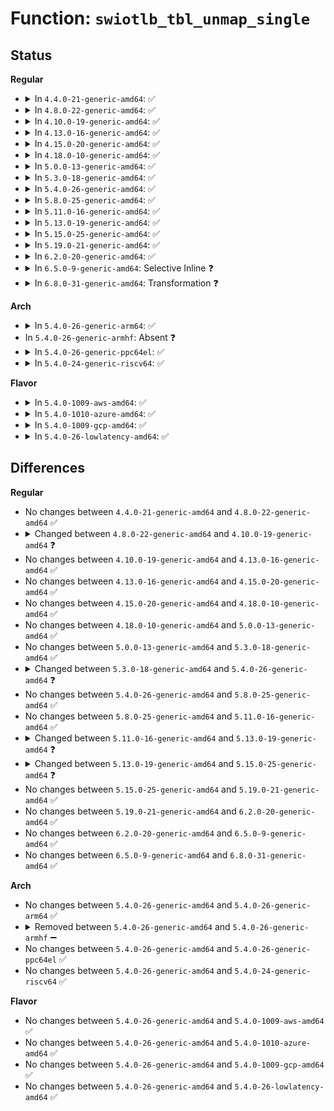 # Function: <code>swiotlb_tbl_unmap_single</code>

## Status
<b>Regular</b>
<ul>
<li>
<details>
<summary>In <code>4.4.0-21-generic-amd64</code>: ✅</summary>

```c
void swiotlb_tbl_unmap_single(struct device * hwdev, phys_addr_t tlb_addr, size_t size, enum dma_data_direction dir)
```

```json
{
  "name": "swiotlb_tbl_unmap_single",
  "collision_type": "Unique Global",
  "inline_type": "No",
  "funcs": [
    {
      "addr": 18446744071583113664,
      "name": "swiotlb_tbl_unmap_single",
      "external": true,
      "loc": "lib/swiotlb.c:552",
      "file": "lib/swiotlb.c",
      "inline": "seen, unknown",
      "caller_inline": [],
      "caller_func": [
        "lib/swiotlb.c:swiotlb_free_coherent",
        "lib/swiotlb.c:swiotlb_alloc_coherent",
        "lib/swiotlb.c:swiotlb_map_page",
        "drivers/xen/swiotlb-xen.c:xen_swiotlb_map_page"
      ]
    }
  ],
  "symbols": [
    {
      "addr": 18446744071583113664,
      "name": "swiotlb_tbl_unmap_single",
      "section": ".text",
      "bind": "STB_GLOBAL",
      "size": 272
    }
  ]
}
```
</details>
</li>
<li>
<details>
<summary>In <code>4.8.0-22-generic-amd64</code>: ✅</summary>

```c
void swiotlb_tbl_unmap_single(struct device * hwdev, phys_addr_t tlb_addr, size_t size, enum dma_data_direction dir)
```

```json
{
  "name": "swiotlb_tbl_unmap_single",
  "collision_type": "Unique Global",
  "inline_type": "No",
  "funcs": [
    {
      "addr": 18446744071583407856,
      "name": "swiotlb_tbl_unmap_single",
      "external": true,
      "loc": "lib/swiotlb.c:552",
      "file": "lib/swiotlb.c",
      "inline": "seen, unknown",
      "caller_inline": [],
      "caller_func": [
        "lib/swiotlb.c:swiotlb_map_page",
        "lib/swiotlb.c:swiotlb_free_coherent",
        "lib/swiotlb.c:swiotlb_alloc_coherent",
        "drivers/xen/swiotlb-xen.c:xen_swiotlb_map_page"
      ]
    }
  ],
  "symbols": [
    {
      "addr": 18446744071583407856,
      "name": "swiotlb_tbl_unmap_single",
      "section": ".text",
      "bind": "STB_GLOBAL",
      "size": 273
    }
  ]
}
```
</details>
</li>
<li>
<details>
<summary>In <code>4.10.0-19-generic-amd64</code>: ✅</summary>

```c
void swiotlb_tbl_unmap_single(struct device * hwdev, phys_addr_t tlb_addr, size_t size, enum dma_data_direction dir, long unsigned int attrs)
```

```json
{
  "name": "swiotlb_tbl_unmap_single",
  "collision_type": "Unique Global",
  "inline_type": "No",
  "funcs": [
    {
      "addr": 18446744071583533264,
      "name": "swiotlb_tbl_unmap_single",
      "external": true,
      "loc": "lib/swiotlb.c:592",
      "file": "lib/swiotlb.c",
      "inline": "seen, unknown",
      "caller_inline": [],
      "caller_func": [
        "lib/swiotlb.c:swiotlb_map_page",
        "lib/swiotlb.c:swiotlb_free_coherent",
        "lib/swiotlb.c:swiotlb_alloc_coherent",
        "drivers/xen/swiotlb-xen.c:xen_swiotlb_map_page"
      ]
    }
  ],
  "symbols": [
    {
      "addr": 18446744071583533264,
      "name": "swiotlb_tbl_unmap_single",
      "section": ".text",
      "bind": "STB_GLOBAL",
      "size": 284
    }
  ]
}
```
</details>
</li>
<li>
<details>
<summary>In <code>4.13.0-16-generic-amd64</code>: ✅</summary>

```c
void swiotlb_tbl_unmap_single(struct device * hwdev, phys_addr_t tlb_addr, size_t size, enum dma_data_direction dir, long unsigned int attrs)
```

```json
{
  "name": "swiotlb_tbl_unmap_single",
  "collision_type": "Unique Global",
  "inline_type": "No",
  "funcs": [
    {
      "addr": 18446744071583570160,
      "name": "swiotlb_tbl_unmap_single",
      "external": true,
      "loc": "lib/swiotlb.c:592",
      "file": "lib/swiotlb.c",
      "inline": "seen, unknown",
      "caller_inline": [],
      "caller_func": [
        "lib/swiotlb.c:swiotlb_unmap_page",
        "lib/swiotlb.c:swiotlb_map_page",
        "lib/swiotlb.c:swiotlb_free_coherent",
        "lib/swiotlb.c:swiotlb_alloc_coherent",
        "drivers/xen/swiotlb-xen.c:xen_swiotlb_map_page"
      ]
    }
  ],
  "symbols": [
    {
      "addr": 18446744071583570160,
      "name": "swiotlb_tbl_unmap_single",
      "section": ".text",
      "bind": "STB_GLOBAL",
      "size": 275
    }
  ]
}
```
</details>
</li>
<li>
<details>
<summary>In <code>4.15.0-20-generic-amd64</code>: ✅</summary>

```c
void swiotlb_tbl_unmap_single(struct device * hwdev, phys_addr_t tlb_addr, size_t size, enum dma_data_direction dir, long unsigned int attrs)
```

```json
{
  "name": "swiotlb_tbl_unmap_single",
  "collision_type": "Unique Global",
  "inline_type": "No",
  "funcs": [
    {
      "addr": 18446744071583815488,
      "name": "swiotlb_tbl_unmap_single",
      "external": true,
      "loc": "lib/swiotlb.c:634",
      "file": "lib/swiotlb.c",
      "inline": "seen, unknown",
      "caller_inline": [],
      "caller_func": [
        "lib/swiotlb.c:swiotlb_map_page",
        "lib/swiotlb.c:swiotlb_free_coherent",
        "lib/swiotlb.c:swiotlb_alloc_coherent",
        "lib/swiotlb.c:swiotlb_alloc_coherent",
        "drivers/xen/swiotlb-xen.c:xen_swiotlb_map_page"
      ]
    }
  ],
  "symbols": [
    {
      "addr": 18446744071583815488,
      "name": "swiotlb_tbl_unmap_single",
      "section": ".text",
      "bind": "STB_GLOBAL",
      "size": 275
    }
  ]
}
```
</details>
</li>
<li>
<details>
<summary>In <code>4.18.0-10-generic-amd64</code>: ✅</summary>

```c
void swiotlb_tbl_unmap_single(struct device * hwdev, phys_addr_t tlb_addr, size_t size, enum dma_data_direction dir, long unsigned int attrs)
```

```json
{
  "name": "swiotlb_tbl_unmap_single",
  "collision_type": "Unique Global",
  "inline_type": "No",
  "funcs": [
    {
      "addr": 18446744071579950816,
      "name": "swiotlb_tbl_unmap_single",
      "external": true,
      "loc": "kernel/dma/swiotlb.c:618",
      "file": "kernel/dma/swiotlb.c",
      "inline": "seen, unknown",
      "caller_inline": [],
      "caller_func": [
        "kernel/dma/swiotlb.c:swiotlb_free",
        "kernel/dma/swiotlb.c:swiotlb_alloc",
        "kernel/dma/swiotlb.c:swiotlb_map_page",
        "drivers/xen/swiotlb-xen.c:xen_swiotlb_map_page"
      ]
    }
  ],
  "symbols": [
    {
      "addr": 18446744071579950816,
      "name": "swiotlb_tbl_unmap_single",
      "section": ".text",
      "bind": "STB_GLOBAL",
      "size": 305
    }
  ]
}
```
</details>
</li>
<li>
<details>
<summary>In <code>5.0.0-13-generic-amd64</code>: ✅</summary>

```c
void swiotlb_tbl_unmap_single(struct device * hwdev, phys_addr_t tlb_addr, size_t size, enum dma_data_direction dir, long unsigned int attrs)
```

```json
{
  "name": "swiotlb_tbl_unmap_single",
  "collision_type": "Unique Global",
  "inline_type": "No",
  "funcs": [
    {
      "addr": 18446744071579998624,
      "name": "swiotlb_tbl_unmap_single",
      "external": true,
      "loc": "kernel/dma/swiotlb.c:546",
      "file": "kernel/dma/swiotlb.c",
      "inline": "seen, unknown",
      "caller_inline": [],
      "caller_func": [
        "kernel/dma/direct.c:dma_direct_unmap_page",
        "kernel/dma/swiotlb.c:swiotlb_map",
        "drivers/xen/swiotlb-xen.c:xen_swiotlb_map_page"
      ]
    }
  ],
  "symbols": [
    {
      "addr": 18446744071579998624,
      "name": "swiotlb_tbl_unmap_single",
      "section": ".text",
      "bind": "STB_GLOBAL",
      "size": 305
    }
  ]
}
```
</details>
</li>
<li>
<details>
<summary>In <code>5.3.0-18-generic-amd64</code>: ✅</summary>

```c
void swiotlb_tbl_unmap_single(struct device * hwdev, phys_addr_t tlb_addr, size_t size, enum dma_data_direction dir, long unsigned int attrs)
```

```json
{
  "name": "swiotlb_tbl_unmap_single",
  "collision_type": "Unique Global",
  "inline_type": "No",
  "funcs": [
    {
      "addr": 18446744071580042224,
      "name": "swiotlb_tbl_unmap_single",
      "external": true,
      "loc": "kernel/dma/swiotlb.c:573",
      "file": "kernel/dma/swiotlb.c",
      "inline": "seen, unknown",
      "caller_inline": [],
      "caller_func": [
        "kernel/dma/direct.c:dma_direct_unmap_page",
        "kernel/dma/swiotlb.c:swiotlb_map",
        "drivers/xen/swiotlb-xen.c:xen_swiotlb_map_page"
      ]
    }
  ],
  "symbols": [
    {
      "addr": 18446744071580042224,
      "name": "swiotlb_tbl_unmap_single",
      "section": ".text",
      "bind": "STB_GLOBAL",
      "size": 282
    }
  ]
}
```
</details>
</li>
<li>
<details>
<summary>In <code>5.4.0-26-generic-amd64</code>: ✅</summary>

```c
void swiotlb_tbl_unmap_single(struct device * hwdev, phys_addr_t tlb_addr, size_t mapping_size, size_t alloc_size, enum dma_data_direction dir, long unsigned int attrs)
```

```json
{
  "name": "swiotlb_tbl_unmap_single",
  "collision_type": "Unique Global",
  "inline_type": "No",
  "funcs": [
    {
      "addr": 18446744071580091248,
      "name": "swiotlb_tbl_unmap_single",
      "external": true,
      "loc": "kernel/dma/swiotlb.c:580",
      "file": "kernel/dma/swiotlb.c",
      "inline": "seen, unknown",
      "caller_inline": [],
      "caller_func": [
        "kernel/dma/direct.c:dma_direct_unmap_page",
        "kernel/dma/swiotlb.c:swiotlb_map",
        "drivers/xen/swiotlb-xen.c:xen_swiotlb_map_page",
        "drivers/iommu/intel-iommu.c:bounce_unmap_single",
        "drivers/iommu/intel-iommu.c:bounce_map_single"
      ]
    }
  ],
  "symbols": [
    {
      "addr": 18446744071580091248,
      "name": "swiotlb_tbl_unmap_single",
      "section": ".text",
      "bind": "STB_GLOBAL",
      "size": 283
    }
  ]
}
```
</details>
</li>
<li>
<details>
<summary>In <code>5.8.0-25-generic-amd64</code>: ✅</summary>

```c
void swiotlb_tbl_unmap_single(struct device * hwdev, phys_addr_t tlb_addr, size_t mapping_size, size_t alloc_size, enum dma_data_direction dir, long unsigned int attrs)
```

```json
{
  "name": "swiotlb_tbl_unmap_single",
  "collision_type": "Unique Global",
  "inline_type": "No",
  "funcs": [
    {
      "addr": 18446744071580152144,
      "name": "swiotlb_tbl_unmap_single",
      "external": true,
      "loc": "kernel/dma/swiotlb.c:581",
      "file": "kernel/dma/swiotlb.c",
      "inline": "seen, unknown",
      "caller_inline": [],
      "caller_func": [
        "kernel/dma/swiotlb.c:swiotlb_map",
        "drivers/xen/swiotlb-xen.c:xen_swiotlb_map_page",
        "drivers/iommu/intel/iommu.c:bounce_unmap_single",
        "drivers/iommu/intel/iommu.c:bounce_map_single"
      ]
    }
  ],
  "symbols": [
    {
      "addr": 18446744071580152144,
      "name": "swiotlb_tbl_unmap_single",
      "section": ".text",
      "bind": "STB_GLOBAL",
      "size": 281
    }
  ]
}
```
</details>
</li>
<li>
<details>
<summary>In <code>5.11.0-16-generic-amd64</code>: ✅</summary>

```c
void swiotlb_tbl_unmap_single(struct device * hwdev, phys_addr_t tlb_addr, size_t mapping_size, size_t alloc_size, enum dma_data_direction dir, long unsigned int attrs)
```

```json
{
  "name": "swiotlb_tbl_unmap_single",
  "collision_type": "Unique Global",
  "inline_type": "No",
  "funcs": [
    {
      "addr": 18446744071580133424,
      "name": "swiotlb_tbl_unmap_single",
      "external": true,
      "loc": "kernel/dma/swiotlb.c:596",
      "file": "kernel/dma/swiotlb.c",
      "inline": "seen, unknown",
      "caller_inline": [],
      "caller_func": [
        "kernel/dma/mapping.c:dma_unmap_page_attrs",
        "kernel/dma/direct.c:dma_direct_unmap_sg",
        "kernel/dma/swiotlb.c:swiotlb_map",
        "drivers/xen/swiotlb-xen.c:xen_swiotlb_map_page",
        "drivers/iommu/dma-iommu.c:__iommu_dma_unmap_swiotlb"
      ]
    }
  ],
  "symbols": [
    {
      "addr": 18446744071580133424,
      "name": "swiotlb_tbl_unmap_single",
      "section": ".text",
      "bind": "STB_GLOBAL",
      "size": 281
    }
  ]
}
```
</details>
</li>
<li>
<details>
<summary>In <code>5.13.0-19-generic-amd64</code>: ✅</summary>

```c
void swiotlb_tbl_unmap_single(struct device * hwdev, phys_addr_t tlb_addr, size_t mapping_size, enum dma_data_direction dir, long unsigned int attrs)
```

```json
{
  "name": "swiotlb_tbl_unmap_single",
  "collision_type": "Unique Global",
  "inline_type": "No",
  "funcs": [
    {
      "addr": 18446744071580138384,
      "name": "swiotlb_tbl_unmap_single",
      "external": true,
      "loc": "kernel/dma/swiotlb.c:556",
      "file": "kernel/dma/swiotlb.c",
      "inline": "seen, unknown",
      "caller_inline": [],
      "caller_func": [
        "kernel/dma/mapping.c:dma_unmap_page_attrs",
        "kernel/dma/direct.c:dma_direct_unmap_sg",
        "kernel/dma/swiotlb.c:swiotlb_map",
        "drivers/xen/swiotlb-xen.c:xen_swiotlb_map_page",
        "drivers/iommu/dma-iommu.c:__iommu_dma_unmap_swiotlb"
      ]
    }
  ],
  "symbols": [
    {
      "addr": 18446744071580138384,
      "name": "swiotlb_tbl_unmap_single",
      "section": ".text",
      "bind": "STB_GLOBAL",
      "size": 319
    }
  ]
}
```
</details>
</li>
<li>
<details>
<summary>In <code>5.15.0-25-generic-amd64</code>: ✅</summary>

```c
void swiotlb_tbl_unmap_single(struct device * dev, phys_addr_t tlb_addr, size_t mapping_size, enum dma_data_direction dir, long unsigned int attrs)
```

```json
{
  "name": "swiotlb_tbl_unmap_single",
  "collision_type": "Unique Global",
  "inline_type": "No",
  "funcs": [
    {
      "addr": 18446744071580281936,
      "name": "swiotlb_tbl_unmap_single",
      "external": true,
      "loc": "kernel/dma/swiotlb.c:638",
      "file": "kernel/dma/swiotlb.c",
      "inline": "seen, unknown",
      "caller_inline": [],
      "caller_func": [
        "kernel/dma/mapping.c:dma_unmap_page_attrs",
        "kernel/dma/direct.c:dma_direct_unmap_sg",
        "kernel/dma/swiotlb.c:swiotlb_map",
        "drivers/xen/swiotlb-xen.c:xen_swiotlb_unmap_page",
        "drivers/xen/swiotlb-xen.c:xen_swiotlb_map_page",
        "drivers/iommu/dma-iommu.c:__iommu_dma_unmap_swiotlb"
      ]
    }
  ],
  "symbols": [
    {
      "addr": 18446744071580281936,
      "name": "swiotlb_tbl_unmap_single",
      "section": ".text",
      "bind": "STB_GLOBAL",
      "size": 375
    }
  ]
}
```
</details>
</li>
<li>
<details>
<summary>In <code>5.19.0-21-generic-amd64</code>: ✅</summary>

```c
void swiotlb_tbl_unmap_single(struct device * dev, phys_addr_t tlb_addr, size_t mapping_size, enum dma_data_direction dir, long unsigned int attrs)
```

```json
{
  "name": "swiotlb_tbl_unmap_single",
  "collision_type": "Unique Global",
  "inline_type": "No",
  "funcs": [
    {
      "addr": 18446744071580454320,
      "name": "swiotlb_tbl_unmap_single",
      "external": true,
      "loc": "kernel/dma/swiotlb.c:670",
      "file": "kernel/dma/swiotlb.c",
      "inline": "seen, unknown",
      "caller_inline": [],
      "caller_func": [
        "kernel/dma/mapping.c:dma_unmap_page_attrs",
        "kernel/dma/direct.c:dma_direct_unmap_sg",
        "kernel/dma/swiotlb.c:swiotlb_map",
        "drivers/xen/swiotlb-xen.c:xen_swiotlb_unmap_page",
        "drivers/xen/swiotlb-xen.c:xen_swiotlb_map_page",
        "drivers/iommu/dma-iommu.c:iommu_dma_unmap_page",
        "drivers/iommu/dma-iommu.c:iommu_dma_map_page"
      ]
    }
  ],
  "symbols": [
    {
      "addr": 18446744071580454320,
      "name": "swiotlb_tbl_unmap_single",
      "section": ".text",
      "bind": "STB_GLOBAL",
      "size": 391
    }
  ]
}
```
</details>
</li>
<li>
<details>
<summary>In <code>6.2.0-20-generic-amd64</code>: ✅</summary>

```c
void swiotlb_tbl_unmap_single(struct device * dev, phys_addr_t tlb_addr, size_t mapping_size, enum dma_data_direction dir, long unsigned int attrs)
```

```json
{
  "name": "swiotlb_tbl_unmap_single",
  "collision_type": "Unique Global",
  "inline_type": "No",
  "funcs": [
    {
      "addr": 18446744071580700976,
      "name": "swiotlb_tbl_unmap_single",
      "external": true,
      "loc": "kernel/dma/swiotlb.c:847",
      "file": "kernel/dma/swiotlb.c",
      "inline": "seen, unknown",
      "caller_inline": [],
      "caller_func": [
        "kernel/dma/mapping.c:dma_unmap_page_attrs",
        "kernel/dma/direct.c:dma_direct_unmap_sg",
        "kernel/dma/swiotlb.c:swiotlb_map",
        "drivers/xen/swiotlb-xen.c:xen_swiotlb_unmap_page",
        "drivers/xen/swiotlb-xen.c:xen_swiotlb_map_page",
        "drivers/iommu/dma-iommu.c:iommu_dma_unmap_page",
        "drivers/iommu/dma-iommu.c:iommu_dma_map_page"
      ]
    }
  ],
  "symbols": [
    {
      "addr": 18446744071580700976,
      "name": "swiotlb_tbl_unmap_single",
      "section": ".text",
      "bind": "STB_GLOBAL",
      "size": 448
    }
  ]
}
```
</details>
</li>
<li>
<details>
<summary>In <code>6.5.0-9-generic-amd64</code>: Selective Inline ❓</summary>

```c
void swiotlb_tbl_unmap_single(struct device * dev, phys_addr_t tlb_addr, size_t mapping_size, enum dma_data_direction dir, long unsigned int attrs)
```

```json
{
  "name": "swiotlb_tbl_unmap_single",
  "collision_type": "Unique Global",
  "inline_type": "Selective",
  "funcs": [
    {
      "addr": 18446744071580778692,
      "name": "swiotlb_tbl_unmap_single",
      "external": true,
      "loc": "kernel/dma/swiotlb.c:872",
      "file": "kernel/dma/swiotlb.c",
      "inline": "not declared, inlined",
      "caller_inline": [
        "kernel/dma/swiotlb.c:swiotlb_map"
      ],
      "caller_func": [
        "kernel/dma/mapping.c:dma_unmap_page_attrs",
        "kernel/dma/direct.c:dma_direct_unmap_sg",
        "drivers/xen/swiotlb-xen.c:xen_swiotlb_unmap_page",
        "drivers/xen/swiotlb-xen.c:xen_swiotlb_map_page",
        "drivers/iommu/dma-iommu.c:iommu_dma_unmap_page",
        "drivers/iommu/dma-iommu.c:iommu_dma_map_page"
      ]
    }
  ],
  "symbols": [
    {
      "addr": 18446744071580778080,
      "name": "swiotlb_tbl_unmap_single",
      "section": ".text",
      "bind": "STB_GLOBAL",
      "size": 92
    }
  ]
}
```
</details>
</li>
<li>
<details>
<summary>In <code>6.8.0-31-generic-amd64</code>: Transformation ❓</summary>

```c
void swiotlb_tbl_unmap_single(struct device * dev, phys_addr_t tlb_addr, size_t mapping_size, enum dma_data_direction dir, long unsigned int attrs)
```

```json
{
  "name": "swiotlb_tbl_unmap_single",
  "collision_type": "Unique Global",
  "inline_type": "No",
  "funcs": [
    {
      "addr": 0,
      "name": "swiotlb_tbl_unmap_single",
      "external": true,
      "loc": "kernel/dma/swiotlb.c:1434",
      "file": "kernel/dma/swiotlb.c",
      "inline": "seen, unknown",
      "caller_inline": [],
      "caller_func": [
        "kernel/dma/mapping.c:dma_unmap_page_attrs",
        "kernel/dma/direct.c:dma_direct_unmap_sg",
        "kernel/dma/swiotlb.c:swiotlb_map",
        "drivers/xen/swiotlb-xen.c:xen_swiotlb_unmap_page",
        "drivers/xen/swiotlb-xen.c:xen_swiotlb_map_page",
        "drivers/iommu/dma-iommu.c:iommu_dma_unmap_page",
        "drivers/iommu/dma-iommu.c:iommu_dma_map_page"
      ]
    }
  ],
  "symbols": [
    {
      "addr": 18446744071597411112,
      "name": "swiotlb_tbl_unmap_single.cold",
      "section": ".text",
      "bind": "STB_LOCAL",
      "size": 21
    },
    {
      "addr": 18446744071580866576,
      "name": "swiotlb_tbl_unmap_single",
      "section": ".text",
      "bind": "STB_GLOBAL",
      "size": 240
    }
  ]
}
```
</details>
</li>
</ul>
<b>Arch</b>
<ul>
<li>
<details>
<summary>In <code>5.4.0-26-generic-arm64</code>: ✅</summary>

```c
void swiotlb_tbl_unmap_single(struct device * hwdev, phys_addr_t tlb_addr, size_t mapping_size, size_t alloc_size, enum dma_data_direction dir, long unsigned int attrs)
```

```json
{
  "name": "swiotlb_tbl_unmap_single",
  "collision_type": "Unique Global",
  "inline_type": "No",
  "funcs": [
    {
      "addr": 18446603336491297768,
      "name": "swiotlb_tbl_unmap_single",
      "external": true,
      "loc": "kernel/dma/swiotlb.c:580",
      "file": "kernel/dma/swiotlb.c",
      "inline": "seen, unknown",
      "caller_inline": [],
      "caller_func": [
        "kernel/dma/direct.c:dma_direct_unmap_page",
        "kernel/dma/swiotlb.c:swiotlb_map",
        "drivers/xen/swiotlb-xen.c:xen_swiotlb_map_page"
      ]
    }
  ],
  "symbols": [
    {
      "addr": 18446603336491297768,
      "name": "swiotlb_tbl_unmap_single",
      "section": ".text",
      "bind": "STB_GLOBAL",
      "size": 424
    }
  ]
}
```
</details>
</li>
<li>
In <code>5.4.0-26-generic-armhf</code>: Absent ❓
</li>
<li>
<details>
<summary>In <code>5.4.0-26-generic-ppc64el</code>: ✅</summary>

```c
void swiotlb_tbl_unmap_single(struct device * hwdev, phys_addr_t tlb_addr, size_t mapping_size, size_t alloc_size, enum dma_data_direction dir, long unsigned int attrs)
```

```json
{
  "name": "swiotlb_tbl_unmap_single",
  "collision_type": "Unique Global",
  "inline_type": "No",
  "funcs": [
    {
      "addr": 13835058055284224288,
      "name": "swiotlb_tbl_unmap_single",
      "external": true,
      "loc": "kernel/dma/swiotlb.c:580",
      "file": "kernel/dma/swiotlb.c",
      "inline": "seen, unknown",
      "caller_inline": [],
      "caller_func": [
        "kernel/dma/direct.c:dma_direct_unmap_page",
        "kernel/dma/swiotlb.c:swiotlb_map"
      ]
    }
  ],
  "symbols": [
    {
      "addr": 13835058055284224288,
      "name": "swiotlb_tbl_unmap_single",
      "section": ".text",
      "bind": "STB_GLOBAL",
      "size": 440
    }
  ]
}
```
</details>
</li>
<li>
<details>
<summary>In <code>5.4.0-24-generic-riscv64</code>: ✅</summary>

```c
void swiotlb_tbl_unmap_single(struct device * hwdev, phys_addr_t tlb_addr, size_t mapping_size, size_t alloc_size, enum dma_data_direction dir, long unsigned int attrs)
```

```json
{
  "name": "swiotlb_tbl_unmap_single",
  "collision_type": "Unique Global",
  "inline_type": "No",
  "funcs": [
    {
      "addr": 18446743936271811796,
      "name": "swiotlb_tbl_unmap_single",
      "external": true,
      "loc": "kernel/dma/swiotlb.c:580",
      "file": "kernel/dma/swiotlb.c",
      "inline": "seen, unknown",
      "caller_inline": [],
      "caller_func": [
        "kernel/dma/direct.c:dma_direct_unmap_page",
        "kernel/dma/swiotlb.c:swiotlb_map"
      ]
    }
  ],
  "symbols": [
    {
      "addr": 18446743936271811796,
      "name": "swiotlb_tbl_unmap_single",
      "section": ".text",
      "bind": "STB_GLOBAL",
      "size": 368
    }
  ]
}
```
</details>
</li>
</ul>
<b>Flavor</b>
<ul>
<li>
<details>
<summary>In <code>5.4.0-1009-aws-amd64</code>: ✅</summary>

```c
void swiotlb_tbl_unmap_single(struct device * hwdev, phys_addr_t tlb_addr, size_t mapping_size, size_t alloc_size, enum dma_data_direction dir, long unsigned int attrs)
```

```json
{
  "name": "swiotlb_tbl_unmap_single",
  "collision_type": "Unique Global",
  "inline_type": "No",
  "funcs": [
    {
      "addr": 18446744071580060448,
      "name": "swiotlb_tbl_unmap_single",
      "external": true,
      "loc": "kernel/dma/swiotlb.c:580",
      "file": "kernel/dma/swiotlb.c",
      "inline": "seen, unknown",
      "caller_inline": [],
      "caller_func": [
        "kernel/dma/direct.c:dma_direct_unmap_page",
        "kernel/dma/swiotlb.c:swiotlb_map",
        "drivers/xen/swiotlb-xen.c:xen_swiotlb_map_page",
        "drivers/iommu/intel-iommu.c:bounce_unmap_single",
        "drivers/iommu/intel-iommu.c:bounce_map_single"
      ]
    }
  ],
  "symbols": [
    {
      "addr": 18446744071580060448,
      "name": "swiotlb_tbl_unmap_single",
      "section": ".text",
      "bind": "STB_GLOBAL",
      "size": 283
    }
  ]
}
```
</details>
</li>
<li>
<details>
<summary>In <code>5.4.0-1010-azure-amd64</code>: ✅</summary>

```c
void swiotlb_tbl_unmap_single(struct device * hwdev, phys_addr_t tlb_addr, size_t mapping_size, size_t alloc_size, enum dma_data_direction dir, long unsigned int attrs)
```

```json
{
  "name": "swiotlb_tbl_unmap_single",
  "collision_type": "Unique Global",
  "inline_type": "No",
  "funcs": [
    {
      "addr": 18446744071580005296,
      "name": "swiotlb_tbl_unmap_single",
      "external": true,
      "loc": "kernel/dma/swiotlb.c:580",
      "file": "kernel/dma/swiotlb.c",
      "inline": "seen, unknown",
      "caller_inline": [],
      "caller_func": [
        "kernel/dma/direct.c:dma_direct_unmap_page",
        "kernel/dma/swiotlb.c:swiotlb_map",
        "drivers/iommu/intel-iommu.c:bounce_unmap_single",
        "drivers/iommu/intel-iommu.c:bounce_map_single"
      ]
    }
  ],
  "symbols": [
    {
      "addr": 18446744071580005296,
      "name": "swiotlb_tbl_unmap_single",
      "section": ".text",
      "bind": "STB_GLOBAL",
      "size": 283
    }
  ]
}
```
</details>
</li>
<li>
<details>
<summary>In <code>5.4.0-1009-gcp-amd64</code>: ✅</summary>

```c
void swiotlb_tbl_unmap_single(struct device * hwdev, phys_addr_t tlb_addr, size_t mapping_size, size_t alloc_size, enum dma_data_direction dir, long unsigned int attrs)
```

```json
{
  "name": "swiotlb_tbl_unmap_single",
  "collision_type": "Unique Global",
  "inline_type": "No",
  "funcs": [
    {
      "addr": 18446744071580051520,
      "name": "swiotlb_tbl_unmap_single",
      "external": true,
      "loc": "kernel/dma/swiotlb.c:580",
      "file": "kernel/dma/swiotlb.c",
      "inline": "seen, unknown",
      "caller_inline": [],
      "caller_func": [
        "kernel/dma/direct.c:dma_direct_unmap_page",
        "kernel/dma/swiotlb.c:swiotlb_map",
        "drivers/xen/swiotlb-xen.c:xen_swiotlb_map_page",
        "drivers/iommu/intel-iommu.c:bounce_unmap_single",
        "drivers/iommu/intel-iommu.c:bounce_map_single"
      ]
    }
  ],
  "symbols": [
    {
      "addr": 18446744071580051520,
      "name": "swiotlb_tbl_unmap_single",
      "section": ".text",
      "bind": "STB_GLOBAL",
      "size": 283
    }
  ]
}
```
</details>
</li>
<li>
<details>
<summary>In <code>5.4.0-26-lowlatency-amd64</code>: ✅</summary>

```c
void swiotlb_tbl_unmap_single(struct device * hwdev, phys_addr_t tlb_addr, size_t mapping_size, size_t alloc_size, enum dma_data_direction dir, long unsigned int attrs)
```

```json
{
  "name": "swiotlb_tbl_unmap_single",
  "collision_type": "Unique Global",
  "inline_type": "No",
  "funcs": [
    {
      "addr": 18446744071580102272,
      "name": "swiotlb_tbl_unmap_single",
      "external": true,
      "loc": "kernel/dma/swiotlb.c:580",
      "file": "kernel/dma/swiotlb.c",
      "inline": "seen, unknown",
      "caller_inline": [],
      "caller_func": [
        "kernel/dma/direct.c:dma_direct_unmap_page",
        "kernel/dma/swiotlb.c:swiotlb_map",
        "drivers/xen/swiotlb-xen.c:xen_swiotlb_map_page",
        "drivers/iommu/intel-iommu.c:bounce_unmap_single",
        "drivers/iommu/intel-iommu.c:bounce_map_single"
      ]
    }
  ],
  "symbols": [
    {
      "addr": 18446744071580102272,
      "name": "swiotlb_tbl_unmap_single",
      "section": ".text",
      "bind": "STB_GLOBAL",
      "size": 283
    }
  ]
}
```
</details>
</li>
</ul>

## Differences
<b>Regular</b>
<ul>
<li>
No changes between <code>4.4.0-21-generic-amd64</code> and <code>4.8.0-22-generic-amd64</code> ✅
</li>
<li>
<details>
<summary>Changed between <code>4.8.0-22-generic-amd64</code> and <code>4.10.0-19-generic-amd64</code> ❓</summary>
<ul>
<li>
<b>Param added. </b>
<code>long unsigned int attrs</code>
</li>
</ul>
</details>
</li>
<li>
No changes between <code>4.10.0-19-generic-amd64</code> and <code>4.13.0-16-generic-amd64</code> ✅
</li>
<li>
No changes between <code>4.13.0-16-generic-amd64</code> and <code>4.15.0-20-generic-amd64</code> ✅
</li>
<li>
No changes between <code>4.15.0-20-generic-amd64</code> and <code>4.18.0-10-generic-amd64</code> ✅
</li>
<li>
No changes between <code>4.18.0-10-generic-amd64</code> and <code>5.0.0-13-generic-amd64</code> ✅
</li>
<li>
No changes between <code>5.0.0-13-generic-amd64</code> and <code>5.3.0-18-generic-amd64</code> ✅
</li>
<li>
<details>
<summary>Changed between <code>5.3.0-18-generic-amd64</code> and <code>5.4.0-26-generic-amd64</code> ❓</summary>
<ul>
<li>
<b>Param added. </b>
<code>size_t mapping_size</code>
</li>
<li>
<b>Param added. </b>
<code>size_t alloc_size</code>
</li>
<li>
<b>Param removed. </b>
<code>size_t size</code>
</li>
<li>
<b>Param reordered. </b>
<code>hwdev, tlb_addr, size, dir, attrs</code> ➡️ <code>hwdev, tlb_addr, mapping_size, alloc_size, dir, attrs</code>
</li>
</ul>
</details>
</li>
<li>
No changes between <code>5.4.0-26-generic-amd64</code> and <code>5.8.0-25-generic-amd64</code> ✅
</li>
<li>
No changes between <code>5.8.0-25-generic-amd64</code> and <code>5.11.0-16-generic-amd64</code> ✅
</li>
<li>
<details>
<summary>Changed between <code>5.11.0-16-generic-amd64</code> and <code>5.13.0-19-generic-amd64</code> ❓</summary>
<ul>
<li>
<b>Param removed. </b>
<code>size_t alloc_size</code>
</li>
<li>
<b>Param reordered. </b>
<code>hwdev, tlb_addr, mapping_size, alloc_size, dir, attrs</code> ➡️ <code>hwdev, tlb_addr, mapping_size, dir, attrs</code>
</li>
</ul>
</details>
</li>
<li>
<details>
<summary>Changed between <code>5.13.0-19-generic-amd64</code> and <code>5.15.0-25-generic-amd64</code> ❓</summary>
<ul>
<li>
<b>Param added. </b>
<code>struct device * dev</code>
</li>
<li>
<b>Param removed. </b>
<code>struct device * hwdev</code>
</li>
</ul>
</details>
</li>
<li>
No changes between <code>5.15.0-25-generic-amd64</code> and <code>5.19.0-21-generic-amd64</code> ✅
</li>
<li>
No changes between <code>5.19.0-21-generic-amd64</code> and <code>6.2.0-20-generic-amd64</code> ✅
</li>
<li>
No changes between <code>6.2.0-20-generic-amd64</code> and <code>6.5.0-9-generic-amd64</code> ✅
</li>
<li>
No changes between <code>6.5.0-9-generic-amd64</code> and <code>6.8.0-31-generic-amd64</code> ✅
</li>
</ul>
<b>Arch</b>
<ul>
<li>
No changes between <code>5.4.0-26-generic-amd64</code> and <code>5.4.0-26-generic-arm64</code> ✅
</li>
<li>
<details>
<summary>Removed between <code>5.4.0-26-generic-amd64</code> and <code>5.4.0-26-generic-armhf</code> ➖</summary>

```c
void swiotlb_tbl_unmap_single(struct device * hwdev, phys_addr_t tlb_addr, size_t mapping_size, size_t alloc_size, enum dma_data_direction dir, long unsigned int attrs)
```
</details>
</li>
<li>
No changes between <code>5.4.0-26-generic-amd64</code> and <code>5.4.0-26-generic-ppc64el</code> ✅
</li>
<li>
No changes between <code>5.4.0-26-generic-amd64</code> and <code>5.4.0-24-generic-riscv64</code> ✅
</li>
</ul>
<b>Flavor</b>
<ul>
<li>
No changes between <code>5.4.0-26-generic-amd64</code> and <code>5.4.0-1009-aws-amd64</code> ✅
</li>
<li>
No changes between <code>5.4.0-26-generic-amd64</code> and <code>5.4.0-1010-azure-amd64</code> ✅
</li>
<li>
No changes between <code>5.4.0-26-generic-amd64</code> and <code>5.4.0-1009-gcp-amd64</code> ✅
</li>
<li>
No changes between <code>5.4.0-26-generic-amd64</code> and <code>5.4.0-26-lowlatency-amd64</code> ✅
</li>
</ul>
